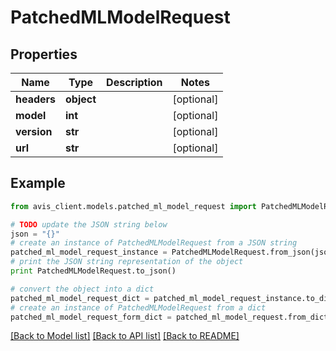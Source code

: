 # PatchedMLModelRequest


## Properties

Name | Type | Description | Notes
------------ | ------------- | ------------- | -------------
**headers** | **object** |  | [optional]
**model** | **int** |  | [optional]
**version** | **str** |  | [optional]
**url** | **str** |  | [optional]

## Example

```python
from avis_client.models.patched_ml_model_request import PatchedMLModelRequest

# TODO update the JSON string below
json = "{}"
# create an instance of PatchedMLModelRequest from a JSON string
patched_ml_model_request_instance = PatchedMLModelRequest.from_json(json)
# print the JSON string representation of the object
print PatchedMLModelRequest.to_json()

# convert the object into a dict
patched_ml_model_request_dict = patched_ml_model_request_instance.to_dict()
# create an instance of PatchedMLModelRequest from a dict
patched_ml_model_request_form_dict = patched_ml_model_request.from_dict(patched_ml_model_request_dict)
```
[[Back to Model list]](../#documentation-for-models) [[Back to API list]](../#documentation-for-api-endpoints) [[Back to README]](../)
